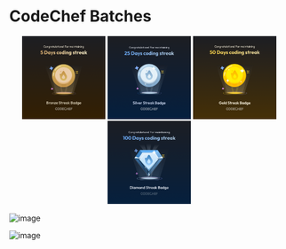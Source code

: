 # CodeChef Batches

<p align="center">
  <img src="CodeChefBadge-Bronze.png" alt="Bronze Badge" width="150" />
  <img src="CodeChefBadge-Silver.png" alt="Silver Badge" width="150" />
  <img src="CodeChefBadge-Gold.png" alt="Gold Badge" width="150" />
  <img src="CodeChefBadge-Diamond.png" alt="Diamond Badge" width="150" />
</p>

![image](https://github.com/user-attachments/assets/3f5b3883-d782-4e0c-85f6-f587251f0de2)

![image](https://github.com/user-attachments/assets/f1edf118-be76-46af-8a3d-d0d459ef0dce) 



